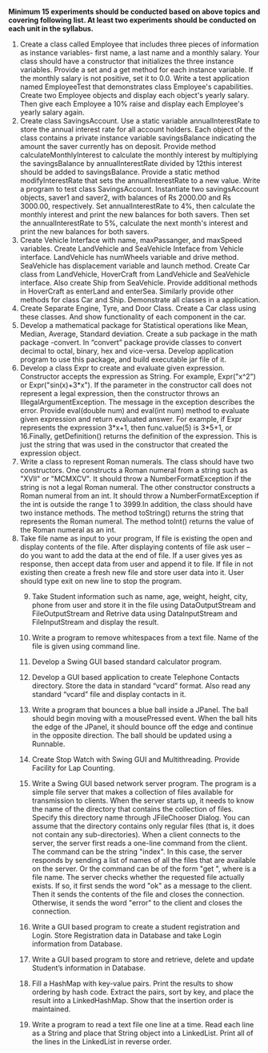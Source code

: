 <b>Minimum 15 experiments should be conducted based on above topics and covering following
list. At least two experiments should be conducted on each unit in the syllabus.</b>
<ol><li>
Create a class called Employee that includes three pieces of information as instance
variables- first name, a last name and a monthly salary. Your class should have a
constructor that initializes the three instance variables. Provide a set and a get method for
each instance variable. If the monthly salary is not positive, set it to 0.0. Write a test
application named EmployeeTest that demonstrates class Employee's capabilities. Create
two Employee objects and display each object's yearly salary. Then give each Employee
a 10% raise and display each Employee's yearly salary again.
</li><li>
Create class SavingsAccount. Use a static variable annualInterestRate to store the annual
interest rate for all account holders. Each object of the class contains a private instance
variable savingsBalance indicating the amount the saver currently has on deposit. Provide
method calculateMonthlyInterest to calculate the monthly interest by multiplying the
savingsBalance by annualInterestRate divided by 12this interest should be added to
savingsBalance. Provide a static method modifyInterestRate that sets the
annualInterestRate to a new value.
Write a program to test class SavingsAccount. Instantiate two savingsAccount
objects, saver1 and saver2, with balances of Rs 2000.00 and Rs 3000.00, respectively. Set
annualInterestRate to 4%, then calculate the monthly interest and print the new balances
for both savers. Then set the annualInterestRate to 5%, calculate the next month's
interest and print the new balances for both savers.
</li><li>
Create Vehicle Interface with name, maxPassanger, and maxSpeed variables. Create
LandVehicle and SeaVehicle Inteface from Vehicle interface. LandVehicle has
numWheels variable and drive method. SeaVehicle has displacement variable and launch
method. Create Car class from LandVehicle, HoverCraft from LandVehicle and
SeaVehicle interface. Also create Ship from SeaVehicle. Provide additional methods in
HoverCraft as enterLand and enterSea. Similarly provide other methods for class Car and
Ship. Demonstrate all classes in a application.
</li><li>
Create Separate Engine, Tyre, and Door Class. Create a Car class using these classes.
And show functionality of each component in the car.
</li><li>
Develop a mathematical package for Statistical operations like Mean, Median, Average,
Standard deviation. Create a sub package in the math package -convert. In “convert”
package provide classes to convert decimal to octal, binary, hex and vice-versa. Develop
application program to use this package, and build executable jar file of it.
</li><li>
Develop a class Expr to create and evaluate given expression. Constructor accepts the
expression as String. For example, Expr("x^2") or Expr("sin(x)+3*x"). If the parameter
in the constructor call does not represent a legal expression, then the constructor throws
an IllegalArgumentException. The message in the exception describes the error. Provide
eval(double num) and eval(int num) method to evaluate given expression and return
evaluated answer. For example, if Expr represents the expression 3*x+1, then
func.value(5) is 3*5+1, or 16.Finally, getDefinition() returns the definition of the
expression. This is just the string that was used in the constructor that created the
expression object.
</li><li>
Write a class to represent Roman numerals. The class should have two constructors. One
constructs a Roman numeral from a string such as "XVII" or "MCMXCV". It should
throw a NumberFormatException if the string is not a legal Roman numeral. The other
constructor constructs a Roman numeral from an int. It should throw a
NumberFormatException if the int is outside the range 1 to 3999.In addition, the class
should have two instance methods. The method toString() returns the string that
represents the Roman numeral. The method toInt() returns the value of the Roman
numeral as an int.
</li><li>
Take file name as input to your program, If file is existing the open and display contents
of the file. After displaying contents of file ask user – do you want to add the data at the
end of file. If a user gives yes as response, then accept data from user and append it to
file. If file in not existing then create a fresh new file and store user data into it. User
should type exit on new line to stop the program.

9. Take Student information such as name, age, weight, height, city, phone from user and
store it in the file using DataOutputStream and FileOutputStream and Retrive data using
DataInputStream and FileInputStream and display the result.
10. Write a program to remove whitespaces from a text file. Name of the file is given using
command line.

11. Develop a Swing GUI based standard calculator program.

12. Develop a GUI based application to create Telephone Contacts directory. Store the data
in standard “vcard” format. Also read any standard “vcard” file and display contacts in it.

13. Write a program that bounces a blue ball inside a JPanel. The ball should begin moving
with a mousePressed event. When the ball hits the edge of the JPanel, it should bounce
off the edge and continue in the opposite direction. The ball should be updated using a
Runnable.

14. Create Stop Watch with Swing GUI and Multithreading. Provide Facility for Lap
Counting.

15. Write a Swing GUI based network server program. The program is a simple file server
that makes a collection of files available for transmission to clients. When the server
starts up, it needs to know the name of the directory that contains the collection of files.
Specify this directory name through JFileChooser Dialog. You can assume that the
directory contains only regular files (that is, it does not contain any sub-directories).
When a client connects to the server, the server first reads a one-line command
from the client. The command can be the string "index". In this case, the server responds
by sending a list of names of all the files that are available on the server. Or the command
can be of the form "get <file>", where <file> is a file name. The server checks whether
the requested file actually exists. If so, it first sends the word "ok" as a message to the
client. Then it sends the contents of the file and closes the connection. Otherwise, it sends
the word "error" to the client and closes the connection.

16. Write a GUI based program to create a student registration and Login. Store Registration
data in Database and take Login information from Database.

17. Write a GUI based program to store and retrieve, delete and update Student’s information
in Database.

18. Fill a HashMap with key-value pairs. Print the results to show ordering by hash code.
Extract the pairs, sort by key, and place the result into a LinkedHashMap. Show that the
insertion order is maintained.

19. Write a program to read a text file one line at a time. Read each line as a String and place
that String object into a LinkedList. Print all of the lines in the LinkedList in reverse
order.
